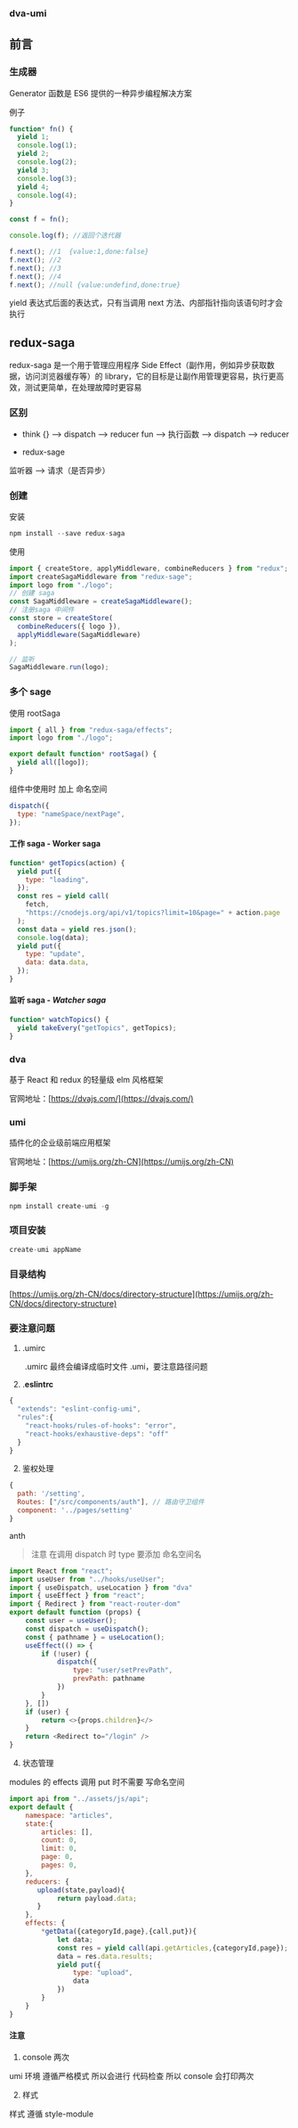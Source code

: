 ### dva-umi

## 前言

### 生成器

Generator 函数是 ES6 提供的⼀种异步编程解决⽅案

例子

```js
function* fn() {
  yield 1;
  console.log(1);
  yield 2;
  console.log(2);
  yield 3;
  console.log(3);
  yield 4;
  console.log(4);
}

const f = fn();

console.log(f); //返回个迭代器

f.next(); //1  {value:1,done:false}
f.next(); //2
f.next(); //3
f.next(); //4
f.next(); //null {value:undefind,done:true}
```

yield 表达式后⾯的表达式，只有当调⽤ next ⽅法、内部指针指向该语句时才会执⾏

## redux-saga

redux-saga 是一个用于管理应用程序 Side Effect（副作用，例如异步获取数据，访问浏览器缓存等）的 library，它的目标是让副作用管理更容易，执行更高效，测试更简单，在处理故障时更容易

### 区别

- think
  {} --> dispatch --> reducer
  fun --> 执行函数 --> dispatch --> reducer

- redux-sage

监听器 --> 请求（是否异步）

### 创建

安装

```JavaScript
npm install --save redux-saga
```

使用

```js
import { createStore, applyMiddleware, combineReducers } from "redux";
import createSagaMiddleware from "redux-sage";
import logo from "./logo";
// 创建 saga
const SagaMiddleware = createSagaMiddleware();
// 注册saga 中间件
const store = createStore(
  combineReducers({ logo }),
  applyMiddleware(SagaMiddleware)
);

// 监听
SagaMiddleware.run(logo);
```

### 多个 sage

使用 rootSaga

```js
import { all } from "redux-saga/effects";
import logo from "./logo";

export default function* rootSaga() {
  yield all([logo]);
}
```

组件中使用时 加上 命名空间

```js
dispatch({
  type: "nameSpace/nextPage",
});
```

#### 工作 saga - Worker saga

```js
function* getTopics(action) {
  yield put({
    type: "loading",
  });
  const res = yield call(
    fetch,
    "https://cnodejs.org/api/v1/topics?limit=10&page=" + action.page
  );
  const data = yield res.json();
  console.log(data);
  yield put({
    type: "update",
    data: data.data,
  });
}
```

#### 监听 saga - _Watcher saga_

```js
function* watchTopics() {
  yield takeEvery("getTopics", getTopics);
}
```

### dva

基于 React 和 redux 的轻量级 elm 风格框架

官网地址：[https://dvajs.com/](https://dvajs.com/)

### umi

插件化的企业级前端应用框架

官网地址：[https://umijs.org/zh-CN](https://umijs.org/zh-CN)

### 脚手架

```JavaScript
npm install create-umi -g
```

### 项目安装

```JavaScript
create-umi appName
```

### 目录结构

[https://umijs.org/zh-CN/docs/directory-structure](https://umijs.org/zh-CN/docs/directory-structure)

### 要注意问题

1. .umirc

&ensp;&ensp;&ensp;&ensp;.umirc 最终会编译成临时文件 .umi，要注意路径问题

2. .**eslintrc**

```JavaScript
{
  "extends": "eslint-config-umi",
  "rules":{
    "react-hooks/rules-of-hooks": "error",
    "react-hooks/exhaustive-deps": "off"
  }
}
```

2. 鉴权处理

```JavaScript
{
  path: '/setting',
  Routes: ["/src/components/auth"], // 路由守卫组件
  component: '../pages/setting'
}
```

anth

> 注意 在调用 dispatch 时 type 要添加 命名空间名

```JavaScript
import React from "react";
import useUser from "../hooks/useUser";
import { useDispatch, useLocation } from "dva"
import { useEffect } from "react";
import { Redirect } from "react-router-dom"
export default function (props) {
    const user = useUser();
    const dispatch = useDispatch();
    const { pathname } = useLocation();
    useEffect(() => {
        if (!user) {
            dispatch({
                type: "user/setPrevPath",
                prevPath: pathname
            })
        }
    }, [])
    if (user) {
        return <>{props.children}</>
    }
    return <Redirect to="/login" />
}
```

4. 状态管理

modules 的 effects 调用 put 时不需要 写命名空间

```JavaScript
import api from "../assets/js/api";
export default {
    namespace: "articles",
    state:{
        articles: [],
        count: 0,
        limit: 0,
        page: 0,
        pages: 0,
    },
    reducers: {
       upload(state,payload){
            return payload.data;
       }
    },
    effects: {
        *getData({categoryId,page},{call,put}){
            let data;
            const res = yield call(api.getArticles,{categoryId,page});
            data = res.data.results;
            yield put({
                type: "upload",
                data
            })
        }
    }
}

```

#### 注意

1. console 两次

umi 环境 遵循严格模式 所以会进行 代码检查 所以 console 会打印两次

2. 样式

样式 遵循 style-module
